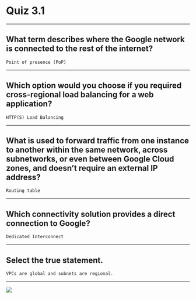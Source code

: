 # Quiz 3.1
____
## What term describes where the Google network is connected to the rest of the internet?
```Point of presence (PoP)```
____
## Which option would you choose if you required cross-regional load balancing for a web application?
```HTTP(S) Load Balancing```
____
## What is used to forward traffic from one instance to another within the same network, across subnetworks, or even between Google Cloud zones, and doesn’t require an external IP address?
```Routing table```
____
## Which connectivity solution provides a direct connection to Google?
```Dedicated Interconnect```
____
## Select the true statement.
```VPCs are global and subnets are regional.```
____
[![](https://github.com/CodingWithHardik/CodingWithHardik/blob/main/img/subscribe_button.png)](https://www.youtube.com/@CloudHustlers)
